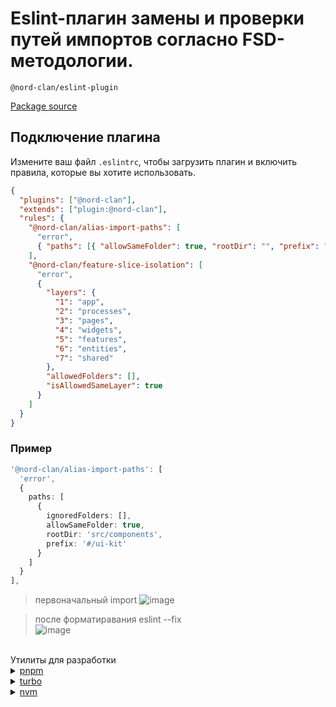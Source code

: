 <h1>Eslint-плагин замены и проверки путей импортов согласно FSD-методологии.</h1>

`@nord-clan/eslint-plugin`

<a href="http://harbor.nordclan:4873/-/web/detail/@nord-clan/eslint-plugin">Package source</a>

## Подключение плагина

Измените ваш файл `.eslintrc`, чтобы загрузить плагин и включить правила, которые вы хотите использовать.

```json
{
  "plugins": ["@nord-clan"],
  "extends": ["plugin:@nord-clan"],
  "rules": {
    "@nord-clan/alias-import-paths": [
      "error",
      { "paths": [{ "allowSameFolder": true, "rootDir": "", "prefix": "" }] }
    ],
    "@nord-clan/feature-slice-isolation": [
      "error",
      {
        "layers": {
          "1": "app",
          "2": "processes",
          "3": "pages",
          "4": "widgets",
          "5": "features",
          "6": "entities",
          "7": "shared"
        },
        "allowedFolders": [],
        "isAllowedSameLayer": true
      }
    ]
  }
}
```

### Пример

```ts
'@nord-clan/alias-import-paths': [
  'error',
  {
    paths: [
      {
        ignoredFolders: [],
        allowSameFolder: true,
        rootDir: 'src/components',
        prefix: '#/ui-kit'
      }
    ]
  }
],
```

> первоначальный import
> ![image](https://user-images.githubusercontent.com/102309602/212839829-f26ef6f3-dbf9-4b2a-a6b6-092066f8b1e0.png)

> после форматиравания eslint --fix <br /> ![image](https://user-images.githubusercontent.com/102309602/212839994-8a432b85-5591-404d-877d-af060b16301e.png)

<br />
Утилиты для разработки
<details>
  <summary><a href="https://www.npmjs.com/package/pnpm">pnpm</a></summary>

On macOS, Linux, or Windows Subsystem for Linux:

```shell
curl -fsSL https://get.pnpm.io/install.sh | sh -
```

On Windows (using PowerShell):

```shell
iwr https://get.pnpm.io/install.ps1 -useb | iex
```

На Alpine Linux

```shell
wget -qO /bin/pnpm "https://github.com/pnpm/pnpm/releases/latest/download/pnpm-linuxstatic-x64" && chmod +x /bin/pnpm
```

Using npm:

```shell
npx pnpm add -g pnpm
```

(По желанию) pnpm использует форматы npm конфигурации. Следовательно, вы должны задавать конфигурации так же, как и для npm:

```shell
pnpm config set store-dir /path/to/.pnpm-store
```

</details>

<details>
  <summary><a href="https://turbo.build/repo">turbo</a></summary>

Установка через npm

```shell
npm install turbo --global
```

</details>

<details>
  <summary><a href="https://github.com/nvm-sh/nvm">nvm</a></summary>

Установка Linux

```shell
curl -o- https://raw.githubusercontent.com/nvm-sh/nvm/v0.39.3/install.sh | bash
```

Установка Windows

```shell
https://github.com/coreybutler/nvm-windows/releases
```

После установки nvm

```shell
nvm use
```

</details>
